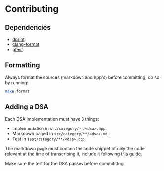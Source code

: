 # Contributing

## Dependencies

- [dprint](https://github.com/dprint/dprint).
- [clang-format](https://clang.llvm.org/docs/ClangFormat.html)
- [gtest](https://github.com/google/googletest)

## Formatting

Always format the sources (markdown and hpp's) before committing, do so by
running:

```bash
make format
```

## Adding a DSA

Each DSA implementation must have 3 things:

- Implementation in `src/category/**/<dsa>.hpp`.
- Markdown paged in `src/category/**/<dsa>.md`.
- Test in `test/category/**/<dsa>.cpp`.

The markdown page must contain the code snippet of only the code relevant at the
time of transcribing it, include it following this
[guide](https://rust-lang.github.io/mdBook/format/mdbook.html#including-files).

Make sure the test for the DSA passes before commitittng.
